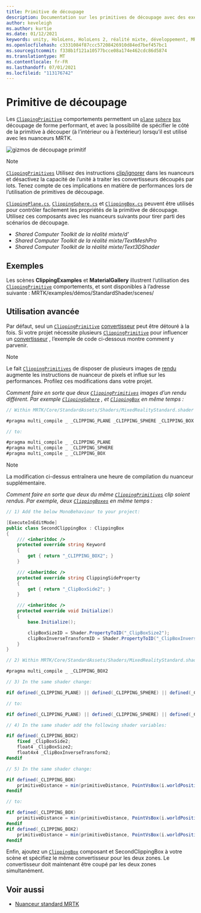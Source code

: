```yaml
---
title: Primitive de découpage
description: Documentation sur les primitives de découpage avec des exemples dans MRTK
author: keveleigh
ms.author: kurtie
ms.date: 01/12/2021
keywords: unity, HoloLens, HoloLens 2, réalité mixte, développement, MRTK, primitive de découpage,
ms.openlocfilehash: c3331084f87ccc57208426910d84ed7bef457bc1
ms.sourcegitcommit: f338b1f121a10577bcce08a174e462cdc86d5874
ms.translationtype: MT
ms.contentlocale: fr-FR
ms.lasthandoff: 07/01/2021
ms.locfileid: "113176742"
---
```

# <a name="clipping-primitive"></a>Primitive de découpage

Les [`ClippingPrimitive`](xref:Microsoft.MixedReality.Toolkit.Utilities.ClippingPrimitive) comportements permettent un [`plane`](xref:Microsoft.MixedReality.Toolkit.Utilities.ClippingPlane) [`sphere`](xref:Microsoft.MixedReality.Toolkit.Utilities.ClippingSphere) [`box`](xref:Microsoft.MixedReality.Toolkit.Utilities.ClippingBox) découpage de forme performant, et avec la possibilité de spécifier le côté de la primitive à découper (à l’intérieur ou à l’extérieur) lorsqu’il est utilisé avec les nuanceurs MRTK.

![gizmos de découpage primitif](../images/mrtk-standard-shader/MRTK_PrimitiveClippingGizmos.gif)

> [!NOTE]
> [`ClippingPrimitives`](xref:Microsoft.MixedReality.Toolkit.Utilities.ClippingPrimitive) Utilisez des instructions [clip/ignorer](https://developer.download.nvidia.com/cg/clip.html) dans les nuanceurs et désactivez la capacité de l’unité à traiter les convertisseurs découpés par lots. Tenez compte de ces implications en matière de performances lors de l’utilisation de primitives de découpage.

[`ClippingPlane.cs`](xref:Microsoft.MixedReality.Toolkit.Utilities.ClippingPlane), [`ClippingSphere.cs`](xref:Microsoft.MixedReality.Toolkit.Utilities.ClippingSphere) et [`ClippingBox.cs`](xref:Microsoft.MixedReality.Toolkit.Utilities.ClippingBox) peuvent être utilisés pour contrôler facilement les propriétés de la primitive de découpage. Utilisez ces composants avec les nuanceurs suivants pour tirer parti des scénarios de découpage.

- *Shared Computer Toolkit de la réalité mixte/d'*
- *Shared Computer Toolkit de la réalité mixte/TextMeshPro*
- *Shared Computer Toolkit de la réalité mixte/Text3DShader*

## <a name="examples"></a>Exemples

Les scènes **ClippingExamples** et **MaterialGallery** illustrent l’utilisation des [`ClippingPrimitive`](xref:Microsoft.MixedReality.Toolkit.Utilities.ClippingPrimitive) comportements, et sont disponibles à l’adresse suivante : MRTK/examples/démos/StandardShader/scenes/

## <a name="advanced-usage"></a>Utilisation avancée

Par défaut, seul un [`ClippingPrimitive`](xref:Microsoft.MixedReality.Toolkit.Utilities.ClippingPrimitive) [convertisseur](https://docs.unity3d.com/ScriptReference/Renderer.html) peut être détouré à la fois. Si votre projet nécessite plusieurs [`ClippingPrimitive`](xref:Microsoft.MixedReality.Toolkit.Utilities.ClippingPrimitive) pour influencer un [convertisseur](https://docs.unity3d.com/ScriptReference/Renderer.html)  , l’exemple de code ci-dessous montre comment y parvenir.

> [!NOTE]
> Le fait [`ClippingPrimitives`](xref:Microsoft.MixedReality.Toolkit.Utilities.ClippingPrimitive) de disposer de plusieurs images de [rendu](https://docs.unity3d.com/ScriptReference/Renderer.html) augmente les instructions de nuanceur de pixels et influe sur les performances. Profilez ces modifications dans votre projet.

*Comment faire en sorte que deux [`ClippingPrimitives`](xref:Microsoft.MixedReality.Toolkit.Utilities.ClippingPrimitive) images d’un rendu différent. Par exemple [`ClippingSphere`](xref:Microsoft.MixedReality.Toolkit.Utilities.ClippingSphere) , et [`ClippingBox`](xref:Microsoft.MixedReality.Toolkit.Utilities.ClippingBox) en même temps :*

```C#
// Within MRTK/Core/StandardAssets/Shaders/MixedRealityStandard.shader (or another MRTK shader) change:

#pragma multi_compile _ _CLIPPING_PLANE _CLIPPING_SPHERE _CLIPPING_BOX

// to:

#pragma multi_compile _ _CLIPPING_PLANE
#pragma multi_compile _ _CLIPPING_SPHERE
#pragma multi_compile _ _CLIPPING_BOX
```

> [!NOTE]
> La modification ci-dessus entraînera une heure de compilation du nuanceur supplémentaire.

*Comment faire en sorte que deux du même [`ClippingPrimitives`](xref:Microsoft.MixedReality.Toolkit.Utilities.ClippingPrimitive) clip soient rendus. Par exemple, deux [`ClippingBoxes`](xref:Microsoft.MixedReality.Toolkit.Utilities.ClippingBox) en même temps :*

```C#
// 1) Add the below MonoBehaviour to your project:

[ExecuteInEditMode]
public class SecondClippingBox : ClippingBox
{
    /// <inheritdoc />
    protected override string Keyword
    {
        get { return "_CLIPPING_BOX2"; }
    }

    /// <inheritdoc />
    protected override string ClippingSideProperty
    {
        get { return "_ClipBoxSide2"; }
    }

    /// <inheritdoc />
    protected override void Initialize()
    {
        base.Initialize();

        clipBoxSizeID = Shader.PropertyToID("_ClipBoxSize2");
        clipBoxInverseTransformID = Shader.PropertyToID("_ClipBoxInverseTransform2");
    }
}

// 2) Within MRTK/Core/StandardAssets/Shaders/MixedRealityStandard.shader (or another MRTK shader) add the following multi_compile pragma:

#pragma multi_compile _ _CLIPPING_BOX2

// 3) In the same shader change:

#if defined(_CLIPPING_PLANE) || defined(_CLIPPING_SPHERE) || defined(_CLIPPING_BOX)

// to:

#if defined(_CLIPPING_PLANE) || defined(_CLIPPING_SPHERE) || defined(_CLIPPING_BOX) || defined(_CLIPPING_BOX2)

// 4) In the same shader add the following shader variables:

#if defined(_CLIPPING_BOX2)
    fixed _ClipBoxSide2;
    float4 _ClipBoxSize2;
    float4x4 _ClipBoxInverseTransform2;
#endif

// 5) In the same shader change:

#if defined(_CLIPPING_BOX)
    primitiveDistance = min(primitiveDistance, PointVsBox(i.worldPosition.xyz, _ClipBoxSize.xyz, _ClipBoxInverseTransform) * _ClipBoxSide);
#endif

// to:

#if defined(_CLIPPING_BOX)
    primitiveDistance = min(primitiveDistance, PointVsBox(i.worldPosition.xyz, _ClipBoxSize.xyz, _ClipBoxInverseTransform) * _ClipBoxSide);
#endif
#if defined(_CLIPPING_BOX2)
    primitiveDistance = min(primitiveDistance, PointVsBox(i.worldPosition.xyz, _ClipBoxSize2.xyz, _ClipBoxInverseTransform2) * _ClipBoxSide2);
#endif
```

Enfin, ajoutez un [`ClippingBox`](xref:Microsoft.MixedReality.Toolkit.Utilities.ClippingBox) composant et SecondClippingBox à votre scène et spécifiez le même convertisseur pour les deux zones. Le convertisseur doit maintenant être coupé par les deux zones simultanément.

## <a name="see-also"></a>Voir aussi

- [Nuanceur standard MRTK](mrtk-standard-shader.md)
